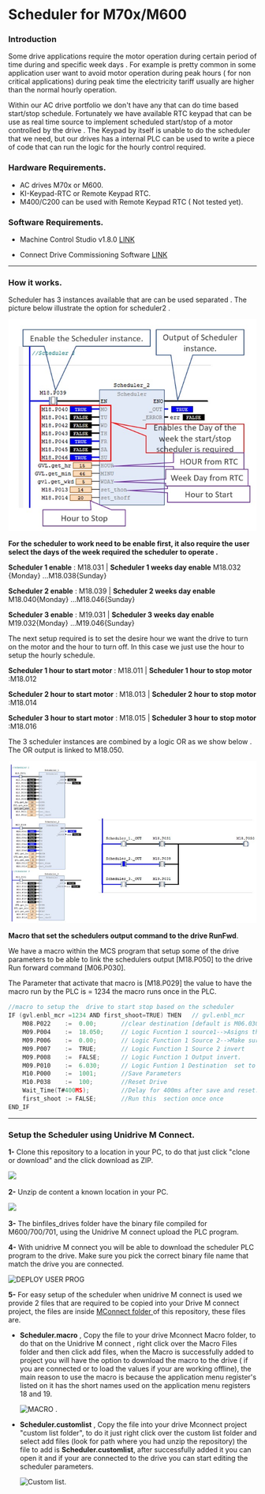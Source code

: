 # Scheduler for M70x/M600
### Introduction

Some drive applications require  the motor operation during certain period of time  during and specific week   days .   For example is  pretty common in some application user want to avoid motor operation during peak hours ( for non critical applications)  during peak time the electricity tariff usually are higher than the normal hourly operation.

Within our AC drive portfolio  we don't have   any that can do time based start/stop schedule.  Fortunately we have available RTC keypad that can be use as  real time source to implement  scheduled  start/stop of a motor controlled by the drive .  The Keypad by itself is unable to do the scheduler that we need, but our drives has a internal PLC can be used to write a piece of code  that can run  the logic for the hourly control required. 

### Hardware Requirements.

- AC drives M70x or M600.
- KI-Keypad-RTC or Remote Keypad RTC.
- M400/C200 can be used with Remote Keypad RTC ( Not tested yet).

### Software Requirements.

- Machine Control Studio v1.8.0 [LINK](http://www.controltechniques.com/CTDownloads/SharePoint/Download.aspx?SiteID=4&ProductID=150&DownloadID=5149&VersionID=7589)

- Connect Drive Commissioning Software  [LINK](http://www.controltechniques.com/CTDownloads/SharePoint/Download.aspx?SiteID=4&ProductID=150&DownloadID=6041&VersionID=8669)

  

------

### How it works.

Scheduler has 3 instances available that are  can be used   separated .  The picture below illustrate the option for scheduler2 .

![Single Instance](https://github.com/luisgcu/MCS-Scheduler/blob/master/docs/Scheduler%20instance.jpg)

**For the scheduler to work need to be enable first, it also require the user select the days of the week  required the scheduler to operate .**

**Scheduler 1 enable** : M18.031  |  **Scheduler 1 weeks day enable** M18.032 {Monday} ...M18.038{Sunday}

**Scheduler 2 enable** : M18.039  |  **Scheduler 2 weeks day enable** M18.040{Monday} ...M18.046{Sunday}

**Scheduler 3 enable** :  M19.031 | **Scheduler 3 weeks day enable** M19.032{Monday} ...M19.046{Sunday}

The next setup required is to set the desire hour we want the drive to turn on the motor and the hour to turn off.  In this case we just use the hour to setup the hourly schedule. 

**Scheduler 1 hour to start motor** : M18.011 | **Scheduler 1 hour to stop motor** :M18.012

**Scheduler 2 hour to start motor** : M18.013 | **Scheduler 2 hour to stop motor** :M18.014

**Scheduler 3 hour to start motor** : M18.015 | **Scheduler 3 hour to stop motor** :M18.016

The 3 scheduler instances are combined by a logic OR  as we show below .  The OR output is linked to M18.050.

![The 3 Scheduler Instances](https://github.com/luisgcu/MCS-Scheduler/blob/master/docs/Scheduler%20general%20view.jpg)

**Macro that set the schedulers output command to the  drive RunFwd**.

We have a macro within the MCS program that setup some  of the drive parameters  to be able to link the schedulers output  [M18.P050]  to the drive Run forward command [M06.P030].

The Parameter that activate that macro is [M18.P029] the value to have the macro run by the PLC is = 1234 the macro runs once in the PLC.

```c
//macro to setup the  drive to start stop based on the scheduler
IF (gvl.enbl_mcr =1234 AND first_shoot=TRUE) THEN   // gvl.enbl_mcr 	:= M18.P029; 	
	M08.P022	:=	0.00; 		//clear destination [default is M06.030] RunFwd
	M09.P004	:=	18.050;   	// Logic Fucntion 1 source1-->Asigns the Schduler ouput to the  funtion 
    M09.P006    :=  0.00;	    // Logic Function 1 Source 2-->Make sure the source is clear
	M09.P007    :=  TRUE;       // Logic Function 1 Source 2 invert
	M09.P008    :=  FALSE;      // Logic Function 1 Output invert. 
	M09.P010    :=  6.030;      // Logic Funtion 1 Destination  set to Pr [6.030] RunFwd
	M10.P000	:=	1001;    	//Save Parameters
	M10.P038	:= 	100; 	 	//Reset Drive
	Wait_Time(T#400MS);         //Delay for 400ms after save and reset. 
	first_shoot := FALSE;       //Run this  section once once	
END_IF

```



------

###  Setup the Scheduler using Unidrive M Connect.

**1-** Clone this repository to a location in  your PC, to do that  just click "clone or download"  and the click download  as ZIP. 

![](https://github.com/luisgcu/RTC-Scheduler/blob/master/docs/Download%20repository.jpg)

**2-** Unzip de content a known location in your PC.

![](https://github.com/luisgcu/RTC-Scheduler/blob/master/docs/binfiles%20folder.jpg)

**3-** The binfiles_drives folder have the binary file compiled for M600/700/701, using the Unidrive M connect upload the PLC program.

**4-**  With   unidrive M connect you will be able to download the scheduler PLC program to the drive. Make sure you pick the correct binary file name that match the drive you are connected. 

![DEPLOY USER PROG](https://github.com/luisgcu/RTC-Scheduler/blob/master/docs/DeployUserProgram%20Mconnect.jpg)

**5-** For easy setup of the scheduler when  unidrive   M connect is used  we provide 2 files that are required to be copied into your Drive M connect project, the files are inside  [MConnect folder ](https://github.com/luisgcu/RTC-Scheduler/tree/master/Mconnect) of this repository,  these  files are.

- **Scheduler.macro** , Copy the file  to your drive Mconnect Macro folder,  to do that on the Unidrive  M connect ,  right click over the Macro Files folder and then click add files, when the  Macro is successfully added to project you will have the option to download the macro to the drive ( if you are connected  or to load the values if your are working offline), the main reason to  use the macro is because the application menu register's listed on it has the short names used on the  application menu registers 18 and 19.

  ![MACRO ](https://github.com/luisgcu/RTC-Scheduler/blob/master/docs/MacroFile.jpg) .

- **Scheduler.customlist** , Copy the file into your drive Mconnect project "custom list folder", to do it just  right click over the  custom list folder and select add files (look for path where you had  unzip the repository) the file to add is **Scheduler.customlist**, after successfully added it you can open it and if your are connected to the drive you can start editing the scheduler parameters.

  ![Custom list ](https://github.com/luisgcu/RTC-Scheduler/blob/master/docs/CustomList.jpg).

  

  







 









